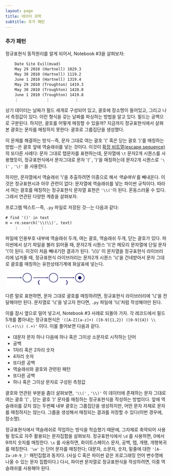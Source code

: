 ```yaml
---
layout: page
title: 데이터 과학
subtitle: 추가 패턴
---
```


### 추가 패턴

정규표현식 동작원리를 알게 되어서, Notebook #3을 살펴보자:

~~~ {.output}
    Date Site Evil(mvad)
    May 29 2010 (Hartnell) 1029.3
    May 30 2010 (Hartnell) 1119.2
    June 1 2010 (Hartnell) 1319.4
    May 29 2010 (Troughton) 1419.3
    May 30 2010 (Troughton) 1420.0
    June 1 2010 (Troughton) 1419.8
    ⋮            ⋮           ⋮
~~~

상기 데이터는 날짜가 필드 세개로 구성되어 있고, 괄호에 장소명이 들어있고,
그리고 나서 측정값이 있다.
이런 형식을 갖는 날짜를 파싱하는 방법을 알고 있다.
필드는 공백으로 구분된다. 하지만, 괄호를 어떻게 매칭할 수 있을까?
지금까지 정규표현식에서 살펴본 괄호는 문자를 매칭하지 못한다: 괄호로 그룹집단을 생성했다.

이 문제를 해결하는 방식--즉, 문자 그대로 여는 괄호 '(' 혹은 닫는 괄호 ')'를 매칭하는 방법--은 괄호 앞에 역슬래쉬를 넣는 것이다. 이것이 [확장 비트열(escape sequence)](http://terms.naver.com/entry.nhn?docId=858903&cid=42346&categoryId=42346)의 또다른 사례다: 문자 그대로 탭문자를 표현하는데,
문자열에 `\t` 문자2개 시퀀스를 사용했듯이, 정규표현식에서 문자그대로 문자 '(' , ')'을 매칭하는데 문자2개 시퀀스로 `'\('` , `'\)'` 을 사용한다.

하지만, 문자열에서 역슬래쉬 '\\'을 추출하려면 이중으로 해서 *역슬래쉬* 를 빼내온다.
이것은 정규표현시과 아무 관련이 없다: 문자열에 역슬래쉬를 넣는 파이썬 규칙이다.
따라서 여는 괄호를 매칭하는 정규표현식 문자열 표현은 `'\\('`이 된다. 
혼동스러울 수 있다. 그래서 연관된 다양한 계층을 살펴보자.

프로그램 텍스트--즉, `.py` 파일로 저장된 것--는 다음과 같다:

~~~ {.python}
# find '()' in text
m = re.search('\\(\\)', text)
    ⋮    ⋮    ⋮
~~~

파일에 인용부호 내부에 역슬래쉬 두개, 여는 괄호, 역슬래쉬 두개, 닫는 괄호가 있다.
파이썬에서 상기 파일을 불러 읽어올 때, 문자2개 시퀀스 '\\\\'은 메모리 문자열에 단일 문자 
'\\'이 된다. 이것이 처음 빼내기한 결과가 된다.
'\\(\\)' 이 문자열을 정규표현식 라이브러리에 넘겨줄 때, 
정규표현식 라이브러리는 문자2개 시퀀스 '\\('을 건네받아서 문자 그대로 괄호를 매칭하는
유한상태기계에 화살표에 넣는다.

<img src="fig/regex-fsm-match-parentheses.png" alt="" width="50%" />

다른 말로 표현하면, 문자 그대로 괄호를 매칭하려면, 정규표현식 라이브러리에 '\\('을 전달해야만 된다.
문자열로 '\\('을 넣고자 한다면, `.py` 파일에 '\\\\('처럼 작성해야만 된다.

이를 잠시 옆으로 밀어 넣고서, Notebook #3 사례로 되돌아 가자.
각 레코드에서 필드 5개를 뽑아내는 정규표현식은 
`'([A-Z][a-z]+) ([0-9]{1,2}) ([0-9]{4}) \\((.+)\\) (.+)'` 이다.
이를 풀어보면 다음과 같다.

- 대문자 문자 하나 다음에 하나 혹은 그이상 소문자로 시작하는 단어
- 공백
- 1자리 혹은 2자리 숫자
- 4자리 숫자
- 또다른 공백 
- 역슬래쉬와 괄호와 관련된 패턴
- 또다른 공백
- 하나 혹은 그이상 문자로 구성된 측정값

괄호와 연관된 부분을 좀더 살펴보면, `'\\('` , `'\\)'` 이 데이터에 
존재하는 문자 그대로 여는 괄호 '(' , 닫는 괄호 ')' 문자를 매칭하는 정규표현식을 작성하는 방법이다.
앞에 역슬래쉬를 갖지 않는 두번째 내부 괄호는 그룹집단을 생성하지만, 어떤 문자 자체로 문자를 매칭하지는 않는다.
그룹을 생성해서 매칭되는 결과를 저장할 수 있다(이번 경우에, 장소명).

정규표현식에서 역슬래쉬로 작업하는 방식을 학습했기 때문에,
그자체로 축약되어 사용될 정도로 자주 활용되는 문자집합을 살펴보자.
정규표현식에서 `\d` 를 사용하면, 0에서 9까지 숫자를 매칭한다.
`\s` 를 사용하면, 화이트스페이스 문자, 공백, 탭, 개행, 개행복귀를 매칭한다.
`'\w'` 는 단어 문자를 매칭한다; 대문자, 소문자, 숫자, 밑줄에 대한 
`'[A-Za-z0-9_]'` 패턴집합과 동치다.
(사실 C 혹은 파이썬 같은 프로그래밍 언어 변수명에 나올 수 있는 문자 집합이다.)
다시, 파이썬 문자열로 정규표현식을 작성하려면, 이중 역슬래쉬를 사용해야 된다.



